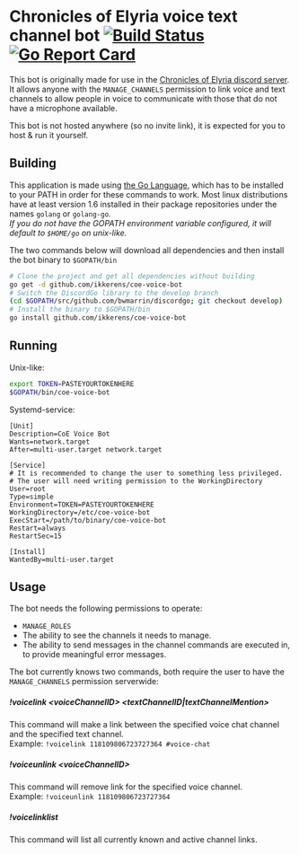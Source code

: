 # Chronicles of Elyria voice text channel bot [![Build Status](https://travis-ci.org/ikkerens/coe-voice-bot.svg?branch=master)](https://travis-ci.org/ikkerens/coe-voice-bot) [![Go Report Card](https://goreportcard.com/badge/github.com/ikkerens/coe-voice-bot)](https://goreportcard.com/report/github.com/ikkerens/coe-voice-bot) 

This bot is originally made for use in the [Chronicles of Elyria discord server](https://discord.gg/chroniclesofelyria).  
It allows anyone with the `MANAGE_CHANNELS` permission to link voice and text channels to allow people in voice to
communicate with those that do not have a microphone available.

This bot is not hosted anywhere (so no invite link), it is expected for you to host & run it yourself.

## Building
This application is made using [the Go Language](https://golang.org/), which has to be installed to your PATH in order for these commands to work.
Most linux distributions have at least version 1.6 installed in their package repositories under the names `golang` or `golang-go`.  
*If you do not have the GOPATH environment variable configured, it will default to `$HOME/go` on unix-like.*

The two commands below will download all dependencies and then install the bot binary to `$GOPATH/bin`
```sh
# Clone the project and get all dependencies without building
go get -d github.com/ikkerens/coe-voice-bot
# Switch the DiscordGo library to the develop branch
(cd $GOPATH/src/github.com/bwmarrin/discordgo; git checkout develop)
# Install the binary to $GOPATH/bin
go install github.com/ikkerens/coe-voice-bot
```

## Running
Unix-like:
```sh
export TOKEN=PASTEYOURTOKENHERE
$GOPATH/bin/coe-voice-bot
```

Systemd-service:
```
[Unit]
Description=CoE Voice Bot
Wants=network.target
After=multi-user.target network.target

[Service]
# It is recommended to change the user to something less privileged.
# The user will need writing permission to the WorkingDirectory
User=root
Type=simple
Environment=TOKEN=PASTEYOURTOKENHERE
WorkingDirectory=/etc/coe-voice-bot
ExecStart=/path/to/binary/coe-voice-bot
Restart=always
RestartSec=15

[Install]
WantedBy=multi-user.target
```

## Usage
The bot needs the following permissions to operate:
* `MANAGE_ROLES`
* The ability to see the channels it needs to manage.
* The ability to send messages in the channel commands are executed in, to provide meaningful error messages.

The bot currently knows two commands, both require the user to have the `MANAGE_CHANNELS` permission serverwide:

##### !voicelink \<voiceChannelID> <textChannelID|textChannelMention>
This command will make a link between the specified voice chat channel and the specified text channel.  
Example: `!voicelink 118109806723727364 #voice-chat`

##### !voiceunlink \<voiceChannelID>
This command will remove link for the specified voice channel.  
Example: `!voiceunlink 118109806723727364`

##### !voicelinklist
This command will list all currently known and active channel links.